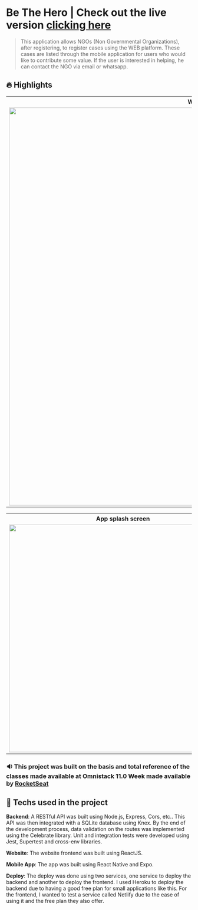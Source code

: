 # Be The Hero | Check out the live version [clicking here](https://nostalgic-hoover-2136f1.netlify.com/)
> This application allows NGOs (Non Governmental Organizations), after registering, to register cases using the WEB platform. These cases are listed through the mobile application for users who would like to contribute some value. If the user is interested in helping, he can contact the NGO via email or whatsapp.

## 🔥 Highlights
<table>
	<tr>
		<th width="100%">
			Web Interface<br>
		</th>
	</tr>
	<tr>
		<td>
			<img width="1080" src="https://raw.githubusercontent.com/kelvinwelter/Be-The-Hero/master/screenshots/web.gif">
		</td>
	</tr>
</table>

<table>
	<tr>
		<th width="33.3%">
			App splash screen<br>
		</th>
		<th width="33.3%">
			App incident list
		</th>
    <th width="33.3%">
			App incident detail
		</th>
	</tr>
	<tr><!-- Prevent zebra stripes --></tr>
	<tr>
		<td>
			<img width="618" src="https://raw.githubusercontent.com/kelvinwelter/Be-The-Hero/master/screenshots/splashScreen.jpg">
		</td>
		<td>
			<img width="618" src="https://raw.githubusercontent.com/kelvinwelter/Be-The-Hero/master/screenshots/incidentList.jpg">
		</td>
    <td>
			<img width="618" src="https://raw.githubusercontent.com/kelvinwelter/Be-The-Hero/master/screenshots/incidentDetail.jpg">
		</td>
	</tr>
</table>

### :sound: This project was built on the basis and total reference of the classes made available at Omnistack 11.0 Week made available by [RocketSeat](https://rocketseat.com.br/)

## :straight_ruler: Techs used in the project

**Backend**: A RESTful API was built using Node.js, Express, Cors, etc.. This API was then integrated with a SQLite database using Knex. By the end of the development process, data validation on the routes was implemented using the Celebrate library. Unit and integration tests were developed using Jest, Supertest and cross-env libraries.

**Website**: The website frontend was built using ReactJS.

**Mobile App**: The app was built using React Native and Expo.

**Deploy**: The deploy was done using two services, one service to deploy the backend and another to deploy the frontend. I used Heroku to deploy the backend due to having a good free plan for small applications like this. For the frontend, I wanted to test a service called Netlify due to the ease of using it and the free plan they also offer.
